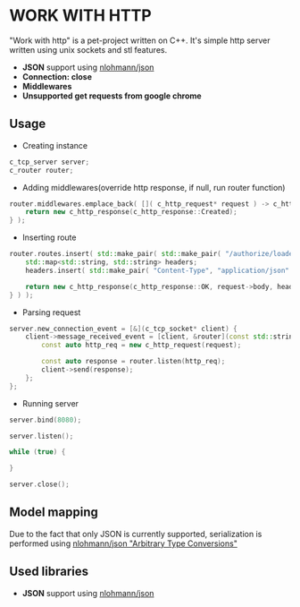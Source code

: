 # WORK WITH HTTP

"Work with http" is a pet-project written on C++. It's simple http server written using unix sockets and stl features.

* **JSON** support using [nlohmann/json](https://github.com/nlohmann/json)
* **Connection: close**
* **Middlewares**
* **Unsupported get requests from google chrome**

## Usage

* Creating instance
```c++
c_tcp_server server;
c_router router;
```

* Adding middlewares(override http response, if null, run router function)
```c++
router.middlewares.emplace_back( []( c_http_request* request ) -> c_http_response* {
    return new c_http_response(c_http_response::Created);
} );
```

* Inserting route
```c++
router.routes.insert( std::make_pair( std::make_pair( "/authorize/loader", "POST" ), [&]( const c_http_request* request ) -> c_http_response* {
    std::map<std::string, std::string> headers;
    headers.insert( std::make_pair( "Content-Type", "application/json" ) );

    return new c_http_response(c_http_response::OK, request->body, headers);
} ) );
```

* Parsing request
```c++
server.new_connection_event = [&](c_tcp_socket* client) {
    client->message_received_event = [client, &router](const std::string& request) {
        const auto http_req = new c_http_request(request);

        const auto response = router.listen(http_req);
        client->send(response);
    };
};
```

* Running server
```c++
server.bind(8080);

server.listen();

while (true) {

}

server.close();
```

## Model mapping
Due to the fact that only JSON is currently supported, serialization is performed using [nlohmann/json "Arbitrary Type Conversions"](https://json.nlohmann.me/features/arbitrary_types/)

## Used libraries
* **JSON** support using [nlohmann/json](https://github.com/nlohmann/json)